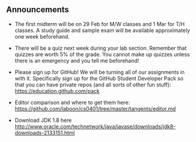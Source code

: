 ## Announcements

* The first midterm will be on 29 Feb for M/W classes and 1 Mar for T/H classes.  A study guide and sample exam will be available approximately one week beforehand.

* There will be a quiz next week during your lab section.  Remember that quizzes are worth 5% of the grade.  You cannot make up quizzes unless there is an emergency and you tell me beforehand!

* Please sign up for GitHub!  We will be turning all of our assignments in with it.  Specifically sign up for the GitHub Student Developer Pack so that you can have private repos (and all sorts of other fun stuff): https://education.github.com/pack

* Editor comparison and where to get them here: https://github.com/laboon/cs0401/tree/master/tangents/editor.md

* Download JDK 1.8 here http://www.oracle.com/technetwork/java/javase/downloads/jdk8-downloads-2133151.html 
